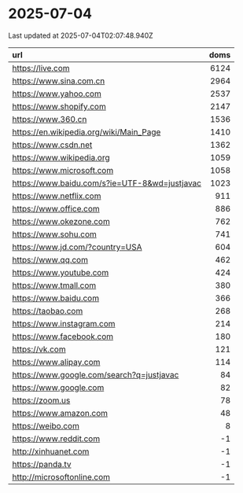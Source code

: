 # 2025-07-04

<!-- BEGIN -->
Last updated at 2025-07-04T02:07:48.940Z

url | doms
:- | -:
https://live.com | 6124
https://www.sina.com.cn | 2964
https://www.yahoo.com | 2537
https://www.shopify.com | 2147
https://www.360.cn | 1536
https://en.wikipedia.org/wiki/Main_Page | 1410
https://www.csdn.net | 1362
https://www.wikipedia.org | 1059
https://www.microsoft.com | 1058
https://www.baidu.com/s?ie=UTF-8&wd=justjavac | 1023
https://www.netflix.com | 911
https://www.office.com | 886
https://www.okezone.com | 762
https://www.sohu.com | 741
https://www.jd.com/?country=USA | 604
https://www.qq.com | 462
https://www.youtube.com | 424
https://www.tmall.com | 380
https://www.baidu.com | 366
https://taobao.com | 268
https://www.instagram.com | 214
https://www.facebook.com | 180
https://vk.com | 121
https://www.alipay.com | 114
https://www.google.com/search?q=justjavac | 84
https://www.google.com | 82
https://zoom.us | 78
https://www.amazon.com | 48
https://weibo.com | 8
https://www.reddit.com | -1
http://xinhuanet.com | -1
https://panda.tv | -1
http://microsoftonline.com | -1
<!-- END -->
